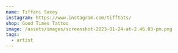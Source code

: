 ```yaml
---
name: Tiffani Saxey
instagram: https://www.instagram.com/tifftats/
shop: Good Times Tattoo
image: /assets/images/screenshot-2023-01-24-at-2.46.03-pm.png
tags:
  - artist
---
```

